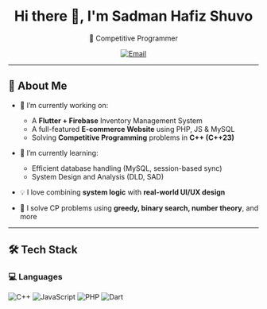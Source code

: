 <h1 align="center">Hi there 👋, I'm Sadman Hafiz Shuvo</h1>

<p align="center">
  🧠 Competitive Programmer  
</p>

<p align="center">
  <a href="mailto:ug2102021@cse.pstu.ac.bd">
    <img src="https://img.shields.io/badge/email-ug2102021@cse.pstu.ac.bd-red?style=for-the-badge&logo=gmail&logoColor=white" alt="Email">
  </a>
</p>


---

## 🚀 About Me

- 🔭 I’m currently working on:
  - A **Flutter + Firebase** Inventory Management System
  - A full-featured **E-commerce Website** using PHP, JS & MySQL
  - Solving **Competitive Programming** problems in **C++ (C++23)**

- 🌱 I’m currently learning:
  - Efficient database handling (MySQL, session-based sync)
  - System Design and Analysis (DLD, SAD)

- 💡 I love combining **system logic** with **real-world UI/UX design**
- 🧠 I solve CP problems using **greedy, binary search, number theory**, and more

---

## 🛠️ Tech Stack

### 💻 Languages
![C++](https://img.shields.io/badge/C++-00599C?style=flat&logo=c%2B%2B&logoColor=white)
![JavaScript](https://img.shields.io/badge/JavaScript-F7DF1E?style=flat&logo=javascript&logoColor=black)
![PHP](https://img.shields.io/badge/PHP-777BB4?style=flat&logo=php&logoColor=white)
![Dart](https://img.shields.io/badge/Dart-0175C2?style=flat&logo=dart&logoColor=white)
